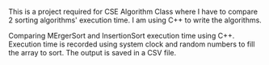 This is a project required for CSE Algorithm Class where I have to compare 2 sorting algorithms' execution time. I am using C++ to write the algorithms.

Comparing MErgerSort and InsertionSort execution time using C++. Execution time is recorded using system clock and random numbers to fill the array to sort. The output is saved in a CSV file.
